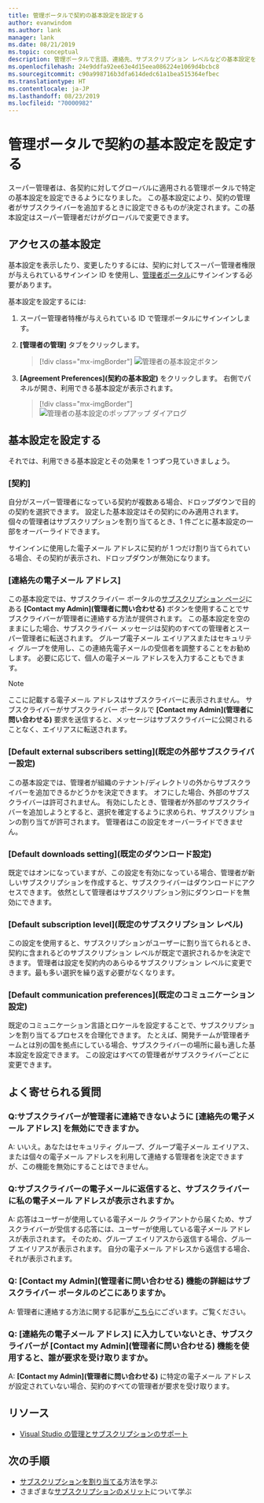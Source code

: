 ```yaml
---
title: 管理ポータルで契約の基本設定を設定する
author: evanwindom
ms.author: lank
manager: lank
ms.date: 08/21/2019
ms.topic: conceptual
description: 管理ポータルで言語、連絡先、サブスクリプション レベルなどの基本設定を設定する方法について説明します。
ms.openlocfilehash: 24e9ddfa92ee63e4d15eea086224e1069d4bcbc8
ms.sourcegitcommit: c90a998716b3dfa614dedc61a1bea515364efbec
ms.translationtype: HT
ms.contentlocale: ja-JP
ms.lasthandoff: 08/23/2019
ms.locfileid: "70000982"
---
```

# <a name="set-preferences-for-your-agreements-in-the-administration-portal"></a>管理ポータルで契約の基本設定を設定する
スーパー管理者は、各契約に対してグローバルに適用される管理ポータルで特定の基本設定を設定できるようになりました。  この基本設定により、契約の管理者がサブスクライバーを追加するときに設定できるものが決定されます。この基本設定はスーパー管理者だけがグローバルで変更できます。  

## <a name="access-preferences"></a>アクセスの基本設定
基本設定を表示したり、変更したりするには、契約に対してスーパー管理者権限が与えられているサインイン ID を使用し、[管理者ポータル](https://manage.visualstudio.com)にサインインする必要があります。  

基本設定を設定するには:
1. スーパー管理者特権が与えられている ID で管理ポータルにサインインします。
2. **[管理者の管理]** タブをクリックします。
   > [!div class="mx-imgBorder"]
   > ![管理者の基本設定ボタン](_img/admin-prefs/admin-prefs-button.png)

3. **[Agreement Preferences]\(契約の基本設定\)** をクリックします。
右側でパネルが開き、利用できる基本設定が表示されます。 

   > [!div class="mx-imgBorder"]
   > ![管理者の基本設定のポップアップ ダイアログ](_img/admin-prefs/admin-prefs-flyout.png)

## <a name="set-your-preferences"></a>基本設定を設定する
それでは、利用できる基本設定とその効果を 1 つずつ見ていきましょう。 

### <a name="agreement"></a>[契約]
自分がスーパー管理者になっている契約が複数ある場合、ドロップダウンで目的の契約を選択できます。  設定した基本設定はその契約にのみ適用されます。  個々の管理者はサブスクリプションを割り当てるとき、1 件ごとに基本設定の一部をオーバーライドできます。 

サインインに使用した電子メール アドレスに契約が 1 つだけ割り当てられている場合、その契約が表示され、ドロップダウンが無効になります。 

### <a name="contact-email-address"></a>[連絡先の電子メール アドレス]
この基本設定では、サブスクライバー ポータルの[サブスクリプション ページ](https://my.visualstudio.com/subscriptions)にある **[Contact my Admin]\(管理者に問い合わせる\)** ボタンを使用することでサブスクライバーが管理者に連絡する方法が提供されます。  この基本設定を空のままにした場合、サブスクライバー メッセージは契約のすべての管理者とスーパー管理者に転送されます。  グループ電子メール エイリアスまたはセキュリティ グループを使用し、この連絡先電子メールの受信者を調整することをお勧めします。 必要に応じて、個人の電子メール アドレスを入力することもできます。

> [!NOTE]
> ここに記載する電子メール アドレスはサブスクライバーに表示されません。  サブスクライバーがサブスクライバー ポータルで **[Contact my Admin]\(管理者に問い合わせる\)** 要求を送信すると、メッセージはサブスクライバーに公開されることなく、エイリアスに転送されます。 

### <a name="default-external-subscribers-setting"></a>[Default external subscribers setting]\(既定の外部サブスクライバー設定\)
この基本設定では、管理者が組織のテナント/ディレクトリの外からサブスクライバーを追加できるかどうかを決定できます。  オフにした場合、外部のサブスクライバーは許可されません。  有効にしたとき、管理者が外部のサブスクライバーを追加しようとすると、選択を確定するように求められ、サブスクリプションの割り当てが許可されます。 管理者はこの設定をオーバーライドできません。 

### <a name="default-downloads-setting"></a>[Default downloads setting]\(既定のダウンロード設定\)
既定ではオンになっていますが、この設定を有効になっている場合、管理者が新しいサブスクリプションを作成すると、サブスクライバーはダウンロードにアクセスできます。  依然として管理者はサブスクリプション別にダウンロードを無効にできます。  

### <a name="default-subscription-level"></a>[Default subscription level]\(既定のサブスクリプション レベル\)
この設定を使用すると、サブスクリプションがユーザーに割り当てられるとき、契約に含まれるどのサブスクリプション レベルが既定で選択されるかを決定できます。  管理者は設定を契約内のあらゆるサブスクリプション レベルに変更できます。最も多い選択を繰り返す必要がなくなります。 

### <a name="default-communication-preferences"></a>[Default communication preferences]\(既定のコミュニケーション設定\)
既定のコミュニケーション言語とロケールを設定することで、サブスクリプションを割り当てるプロセスを合理化できます。  たとえば、開発チームが管理者チームとは別の国を拠点にしている場合、サブスクライバーの場所に最も適した基本設定を設定できます。 この設定はすべての管理者がサブスクライバーごとに変更できます。 

## <a name="frequently-asked-questions"></a>よく寄せられる質問
### <a name="q--can-i-disable-the-contact-email-address-so-subscribers-cannot-contact-administrators"></a>Q:サブスクライバーが管理者に連絡できないように **[連絡先の電子メール アドレス]** を無効にできますか。
A: いいえ。あなたはセキュリティ グループ、グループ電子メール エイリアス、または個々の電子メール アドレスを利用して連絡する管理者を決定できますが、この機能を無効にすることはできません。

### <a name="q-if-i-answer-a-subscribers-email-will-they-have-my-email-address"></a>Q:サブスクライバーの電子メールに返信すると、サブスクライバーに私の電子メール アドレスが表示されますか。
A: 応答はユーザーが使用している電子メール クライアントから届くため、サブスクライバーが受信する応答には、ユーザーが使用している電子メール アドレスが表示されます。  そのため、グループ エイリアスから返信する場合、グループ エイリアスが表示されます。  自分の電子メール アドレスから返信する場合、それが表示されます。  

### <a name="q-where-can-i-find-out-more-about-the-contact-my-admin-feature-in-the-subscriber-portal"></a>Q: **[Contact my Admin]\(管理者に問い合わせる\)** 機能の詳細はサブスクライバー ポータルのどこにありますか。
A: 管理者に連絡する方法に関する記事が[こちら](contact-my-admin.md)にございます。ご覧ください。 

### <a name="q-if-we-dont-complete-the-contact-email-address-and-a-subscriber-uses-the-contact-my-admin-feature-who-receives-their-request"></a>Q: **[連絡先の電子メール アドレス]** に入力していないとき、サブスクライバーが **[Contact my Admin]\(管理者に問い合わせる\)** 機能を使用すると、誰が要求を受け取りますか。
A: **[Contact my Admin]\(管理者に問い合わせる\)** に特定の電子メール アドレスが設定されていない場合、契約のすべての管理者が要求を受け取ります。 

## <a name="resources"></a>リソース
- [Visual Studio の管理とサブスクリプションのサポート](https://visualstudio.microsoft.com/support/support-overview-vs)

## <a name="next-steps"></a>次の手順
- [サブスクリプションを割り当てる](assign-license.md)方法を学ぶ
- さまざまな[サブスクリプションのメリット](https://visualstudio.microsoft.com/vs/benefits/)について学ぶ

